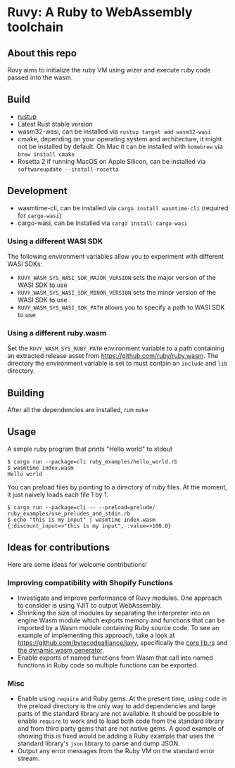 # Ruvy: A Ruby to WebAssembly toolchain

## About this repo

Ruvy aims to initialize the ruby VM using wizer and execute ruby code passed into the wasm.

## Build

- [rustup](https://rustup.rs/)
- Latest Rust stable version
- wasm32-wasi, can be installed via `rustup target add wasm32-wasi`
- cmake, depending on your operating system and architecture, it might not be
  installed by default. On Mac it can be installed with `homebrew` via `brew
install cmake`
- Rosetta 2 if running MacOS on Apple Silicon, can be installed via
  `softwareupdate --install-rosetta`

## Development

- wasmtime-cli, can be installed via `cargo install wasmtime-cli` (required for
  `cargo-wasi`)
- cargo-wasi, can be installed via `cargo install cargo-wasi`

### Using a different WASI SDK

The following environment variables allow you to experiment with different WASI SDKs:

- `RUVY_WASM_SYS_WASI_SDK_MAJOR_VERSION` sets the major version of the WASI SDK to use
- `RUVY_WASM_SYS_WASI_SDK_MINOR_VERSION` sets the minor version of the WASI SDK to use
- `RUVY_WASM_SYS_WASI_SDK_PATH` allows you to specify a path to WASI SDK to use

### Using a different ruby.wasm

Set the `RUVY_WASM_SYS_RUBY_PATH` environment variable to a path containing an extracted release asset from https://github.com/ruby/ruby.wasm. The directory the environment variable is set to must contain an `include` and `lib` directory.

## Building

After all the dependencies are installed, run `make`

## Usage

A simple ruby program that prints "Hello world" to stdout

```
$ cargo run --package=cli ruby_examples/hello_world.rb
$ wasmtime index.wasm
Hello world
```

You can preload files by pointing to a directory of ruby files. At the moment, it just naively loads each file 1 by 1.

```
$ cargo run --package=cli -- --preload=prelude/ ruby_examples/use_preludes_and_stdin.rb
$ echo "this is my input" | wasmtime index.wasm
{:discount_input=>"this is my input", :value=>100.0}
```

## Ideas for contributions

Here are some ideas for welcome contributions!

### Improving compatibility with Shopify Functions

- Investigate and improve performance of Ruvy modules. One approach to consider is using YJIT to output WebAssembly.
- Shrinking the size of modules by separating the interpreter into an engine Wasm module which exports memory and functions that can be imported by a Wasm module containing Ruby source code. To see an example of implementing this approach, take a look at https://github.com/bytecodealliance/javy, specifically the [core lib.rs](https://github.com/bytecodealliance/javy/blob/3b02858c4a68c830e8e82a1b15b4c3817ad1a64a/crates/core/src/lib.rs) and [the dynamic wasm generator](https://github.com/bytecodealliance/javy/blob/3b02858c4a68c830e8e82a1b15b4c3817ad1a64a/crates/cli/src/wasm_generator/dynamic.rs).
- Enable exports of named functions from Wasm that call into named functions in Ruby code so multiple functions can be exported.

### Misc

- Enable using `require` and Ruby gems. At the present time, using code in the preload directory is the only way to add dependencies and large parts of the standard library are not available. It should be possible to enable `require` to work and to load both code from the standard library and from third party gems that are not native gems. A good example of showing this is fixed would be adding a Ruby example that uses the standard library's `json` library to parse and dump JSON.
- Output any error messages from the Ruby VM on the standard error stream.
